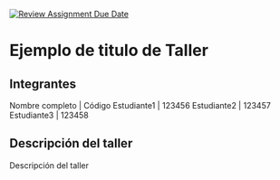[![Review Assignment Due Date](https://classroom.github.com/assets/deadline-readme-button-22041afd0340ce965d47ae6ef1cefeee28c7c493a6346c4f15d667ab976d596c.svg)](https://classroom.github.com/a/kKWtV-CB)
# Ejemplo de titulo de Taller

## Integrantes

Nombre completo | Código
Estudiante1 | 123456
Estudiante2 | 123457
Estudiante3 | 123458

## Descripción del taller

Descripción del taller
